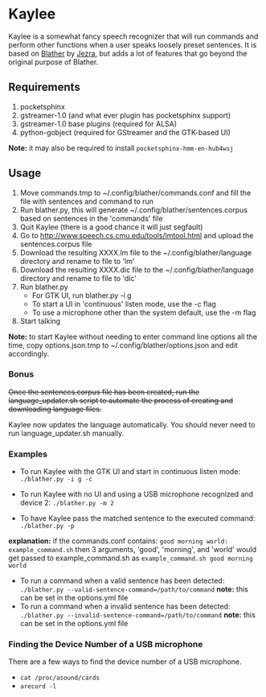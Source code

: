 # Kaylee

Kaylee is a somewhat fancy speech recognizer that will run commands and perform
other functions when a user speaks loosely preset sentences.  It is based on
[Blather](https://gitlab.com/jezra/blather) by [Jezra](http://www.jezra.net/),
but adds a lot of features that go beyond the original purpose of Blather.

## Requirements

1. pocketsphinx
2. gstreamer-1.0 (and what ever plugin has pocketsphinx support)
3. gstreamer-1.0 base plugins (required for ALSA)
4. python-gobject (required for GStreamer and the GTK-based UI)

**Note:** it may also be required to install `pocketsphinx-hmm-en-hub4wsj`


## Usage

1. Move commands.tmp to ~/.config/blather/commands.conf and fill the file with
sentences and command to run
2. Run blather.py, this will generate ~/.config/blather/sentences.corpus based
on sentences in the 'commands' file
3. Quit Kaylee (there is a good chance it will just segfault)
4. Go to <http://www.speech.cs.cmu.edu/tools/lmtool.html> and upload the
sentences.corpus file
5. Download the resulting XXXX.lm file to the ~/.config/blather/language
directory and rename to file to 'lm'
6. Download the resulting XXXX.dic file to the ~/.config/blather/language
directory and rename to file to 'dic'
7. Run blather.py
    * For GTK UI, run blather.py -i g
    * To start a UI in 'continuous' listen mode, use the -c flag
    * To use a microphone other than the system default, use the -m flag
8. Start talking

**Note:** to start Kaylee without needing to enter command line options all the
time, copy options.json.tmp to ~/.config/blather/options.json and edit
accordingly.

### Bonus

~~Once the sentences.corpus file has been created, run the language_updater.sh
script to automate the process of creating and downloading language files.~~

Kaylee now updates the language automatically.  You should never need to run
language_updater.sh manually.

### Examples

* To run Kaylee with the GTK UI and start in continuous listen mode:
`./blather.py -i g -c`

* To run Kaylee with no UI and using a USB microphone recognized and device 2:
`./blather.py -m 2`

* To have Kaylee pass the matched sentence to the executed command:
`./blather.py -p`

**explanation:** if the commands.conf contains:
`good morning world: example_command.sh`
then 3 arguments, 'good', 'morning', and 'world' would get passed to
example_command.sh as `example_command.sh good morning world`

* To run a command when a valid sentence has been detected:
	`./blather.py --valid-sentence-command=/path/to/command`
	**note:** this can be set in the options.yml file
* To run a command when a invalid sentence has been detected:
	`./blather.py --invalid-sentence-command=/path/to/command`
	**note:** this can be set in the options.yml file

### Finding the Device Number of a USB microphone
There are a few ways to find the device number of a USB microphone.

* `cat /proc/asound/cards`
* `arecord -l`
